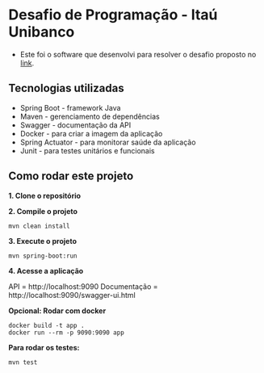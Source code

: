 # Desafio de Programação - Itaú Unibanco

- Este foi o software que desenvolvi para resolver o  desafio proposto no [link](https://github.com/rafaellins-itau/desafio-itau-vaga-99-junior).

## Tecnologias utilizadas
* Spring Boot - framework Java
* Maven - gerenciamento de dependências
* Swagger - documentação da API
* Docker - para criar a imagem da aplicação
* Spring Actuator - para monitorar saúde da aplicação
* Junit - para testes unitários e funcionais

## Como rodar este projeto
**1. Clone o repositório**

**2. Compile o projeto**
````
mvn clean install
````
**3. Execute o projeto**
````
mvn spring-boot:run
````
**4. Acesse a aplicação**

API = http://localhost:9090
Documentação = http://localhost:9090/swagger-ui.html

**Opcional: Rodar com docker**
````
docker build -t app .
docker run --rm -p 9090:9090 app
````

**Para rodar os testes:**
````
mvn test
````


